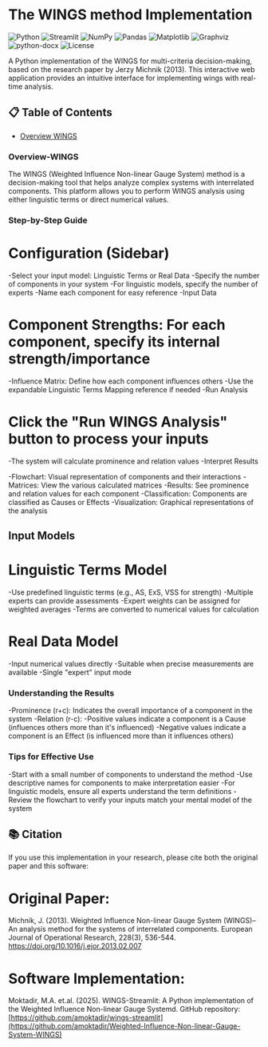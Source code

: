 # The WINGS method Implementation

![Python](https://img.shields.io/badge/Python-3.8+-blue.svg)
![Streamlit](https://img.shields.io/badge/Streamlit-1.22%2B-red.svg)
![NumPy](https://img.shields.io/badge/numpy-1.24%2B-orange.svg)
![Pandas](https://img.shields.io/badge/pandas-1.5%2B-yellow.svg)
![Matplotlib](https://img.shields.io/badge/matplotlib-3.7%2B-green.svg)
![Graphviz](https://img.shields.io/badge/graphviz-0.20.1-lightgrey.svg)
![python-docx](https://img.shields.io/badge/python--docx-0.8.11-blueviolet.svg)
![License](https://img.shields.io/badge/License-MIT-green.svg)

A Python implementation of the WINGS for multi-criteria decision-making, based on the research paper by Jerzy Michnik (2013). This interactive web application provides an intuitive interface for implementing wings with real-time analysis.

## 📋 Table of Contents
- [Overview WINGS](#Overview-WINGS)

### Overview-WINGS
The WINGS (Weighted Influence Non-linear Gauge System) method is a decision-making tool that helps analyze complex systems with interrelated components. This platform allows you to perform WINGS analysis using either linguistic terms or direct numerical values.

### Step-by-Step Guide
# Configuration (Sidebar)
-Select your input model: Linguistic Terms or Real Data
-Specify the number of components in your system
-For linguistic models, specify the number of experts
-Name each component for easy reference
-Input Data

# Component Strengths: For each component, specify its internal strength/importance
-Influence Matrix: Define how each component influences others
-Use the expandable Linguistic Terms Mapping reference if needed
-Run Analysis

# Click the "Run WINGS Analysis" button to process your inputs
-The system will calculate prominence and relation values
-Interpret Results

-Flowchart: Visual representation of components and their interactions
-Matrices: View the various calculated matrices
-Results: See prominence and relation values for each component
-Classification: Components are classified as Causes or Effects
-Visualization: Graphical representations of the analysis

## Input Models
# Linguistic Terms Model
-Use predefined linguistic terms (e.g., AS, ExS, VSS for strength)
-Multiple experts can provide assessments
-Expert weights can be assigned for weighted averages
-Terms are converted to numerical values for calculation
# Real Data Model
-Input numerical values directly
-Suitable when precise measurements are available
-Single "expert" input mode

### Understanding the Results
-Prominence (r+c): Indicates the overall importance of a component in the system
-Relation (r-c):
-Positive values indicate a component is a Cause (influences others more than it's influenced)
-Negative values indicate a component is an Effect (is influenced more than it influences others)

### Tips for Effective Use
-Start with a small number of components to understand the method
-Use descriptive names for components to make interpretation easier
-For linguistic models, ensure all experts understand the term definitions
-Review the flowchart to verify your inputs match your mental model of the system


## 📚 Citation ##
If you use this implementation in your research, please cite both the original paper and this software:

# Original Paper: 
Michnik, J. (2013). Weighted Influence Non-linear Gauge System (WINGS)–An analysis method for the systems of interrelated components. European Journal of Operational Research, 228(3), 536-544. https://doi.org/10.1016/j.ejor.2013.02.007
# Software Implementation: 
Moktadir, M.A. et.al. (2025). WINGS-Streamlit: A Python implementation of the Weighted Influence Non-linear Gauge Systemd. GitHub repository: [https://github.com/amoktadir/wings-streamlit](https://github.com/amoktadir/Weighted-Influence-Non-linear-Gauge-System-WINGS)
